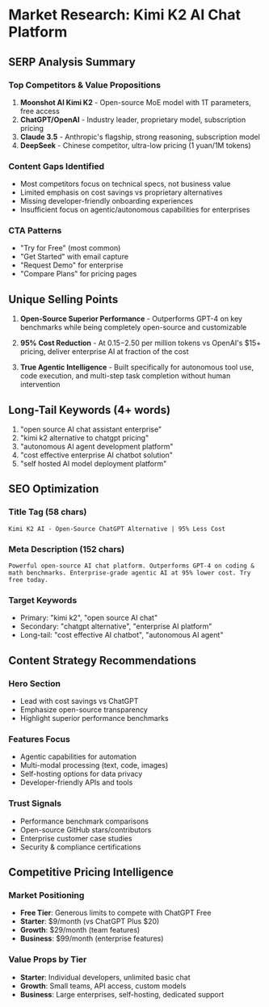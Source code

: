 # Market Research: Kimi K2 AI Chat Platform

## SERP Analysis Summary

### Top Competitors & Value Propositions
1. **Moonshot AI Kimi K2** - Open-source MoE model with 1T parameters, free access
2. **ChatGPT/OpenAI** - Industry leader, proprietary model, subscription pricing
3. **Claude 3.5** - Anthropic's flagship, strong reasoning, subscription model
4. **DeepSeek** - Chinese competitor, ultra-low pricing (1 yuan/1M tokens)

### Content Gaps Identified
- Most competitors focus on technical specs, not business value
- Limited emphasis on cost savings vs proprietary alternatives  
- Missing developer-friendly onboarding experiences
- Insufficient focus on agentic/autonomous capabilities for enterprises

### CTA Patterns
- "Try for Free" (most common)
- "Get Started" with email capture
- "Request Demo" for enterprise
- "Compare Plans" for pricing pages

## Unique Selling Points

1. **Open-Source Superior Performance** - Outperforms GPT-4 on key benchmarks while being completely open-source and customizable

2. **95% Cost Reduction** - At $0.15-$2.50 per million tokens vs OpenAI's $15+ pricing, deliver enterprise AI at fraction of the cost

3. **True Agentic Intelligence** - Built specifically for autonomous tool use, code execution, and multi-step task completion without human intervention

## Long-Tail Keywords (4+ words)

1. "open source AI chat assistant enterprise"
2. "kimi k2 alternative to chatgpt pricing" 
3. "autonomous AI agent development platform"
4. "cost effective enterprise AI chatbot solution"
5. "self hosted AI model deployment platform"

## SEO Optimization

### Title Tag (58 chars)
`Kimi K2 AI - Open-Source ChatGPT Alternative | 95% Less Cost`

### Meta Description (152 chars)
`Powerful open-source AI chat platform. Outperforms GPT-4 on coding & math benchmarks. Enterprise-grade agentic AI at 95% lower cost. Try free today.`

### Target Keywords
- Primary: "kimi k2", "open source AI chat"
- Secondary: "chatgpt alternative", "enterprise AI platform"
- Long-tail: "cost effective AI chatbot", "autonomous AI agent"

## Content Strategy Recommendations

### Hero Section
- Lead with cost savings vs ChatGPT
- Emphasize open-source transparency
- Highlight superior performance benchmarks

### Features Focus
- Agentic capabilities for automation
- Multi-modal processing (text, code, images)
- Self-hosting options for data privacy
- Developer-friendly APIs and tools

### Trust Signals
- Performance benchmark comparisons
- Open-source GitHub stars/contributors
- Enterprise customer case studies
- Security & compliance certifications

## Competitive Pricing Intelligence

### Market Positioning
- **Free Tier**: Generous limits to compete with ChatGPT Free
- **Starter**: $9/month (vs ChatGPT Plus $20)
- **Growth**: $29/month (team features)
- **Business**: $99/month (enterprise features)

### Value Props by Tier
- **Starter**: Individual developers, unlimited basic chat
- **Growth**: Small teams, API access, custom models
- **Business**: Large enterprises, self-hosting, dedicated support
